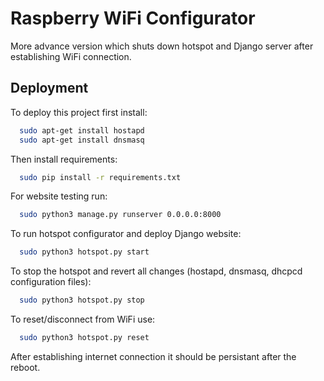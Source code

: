 # Raspberry WiFi Configurator

More advance version which shuts down hotspot and Django server after establishing WiFi connection.

## Deployment

To deploy this project first install:

```bash
  sudo apt-get install hostapd
  sudo apt-get install dnsmasq
```

Then install requirements:

```bash
  sudo pip install -r requirements.txt
```

For website testing run:

```bash
  sudo python3 manage.py runserver 0.0.0.0:8000
```

To run hotspot configurator and deploy Django website:

```bash
  sudo python3 hotspot.py start
```

To stop the hotspot and revert all changes (hostapd, dnsmasq, dhcpcd configuration files):

```bash
  sudo python3 hotspot.py stop
```

To reset/disconnect from WiFi use:

```bash
  sudo python3 hotspot.py reset
```

After establishing internet connection it should be persistant after the reboot.
